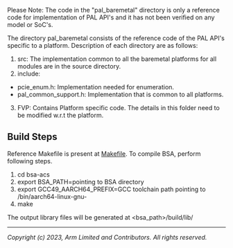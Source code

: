 
Please Note: The code in the "pal_baremetal" directory is only a reference code for implementation of PAL API's and it has not been verified on any model or SoC's.

The directory pal_baremetal consists of the reference code of the PAL API's specific to a platform.
Description of each directory are as follows:

1. src: The implementation common to all the baremetal platforms for all modules are in the source directory.
2. include:
  -  pcie_enum.h: Implementation needed for enumeration.
  -  pal_common_support.h: Implementation that is common to all platforms.
3. FVP: Contains Platform specific code. The details in this folder need to be modified w.r.t the platform.

## Build Steps

Reference Makefile is present at [Makefile](../../Makefile). To compile BSA, perform following steps.
1. cd bsa-acs
2. export BSA_PATH=pointing to BSA directory
3. export GCC49_AARCH64_PREFIX=GCC toolchain path pointing to /bin/aarch64-linux-gnu-
4. make

The output library files will be generated at <bsa_path>/build/lib/

-----------------

*Copyright (c) 2023, Arm Limited and Contributors. All rights reserved.*
